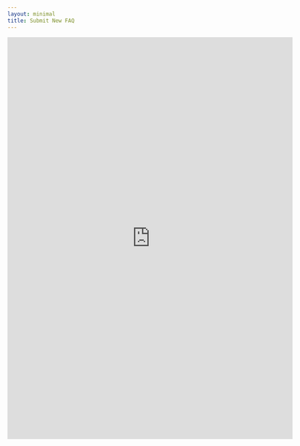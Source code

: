 ```yaml
---
layout: minimal
title: Submit New FAQ
---
```


<iframe src="https://docs.google.com/forms/d/e/1FAIpQLSdouIvAKQ9bG61dlVO2lu05RjnuADD0rlGOY7YpJS4ll6VXXQ/viewform?embedded=true" width="640" height="904" frameborder="0" marginheight="0" marginwidth="0">Loading...</iframe>

